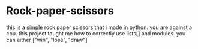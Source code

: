 # Rock-paper-scissors
this is a simple rock paper scissors that i made in python. you are against a cpu. this project taught me how to correctly use lists[] and modules.
you can either ["win", "lose", "draw"]
